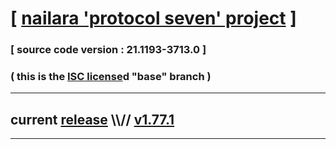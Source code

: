 
# [ [nailara 'protocol seven' project](http://nailara.network/) ]

### [ source code version : 21.1193-3713.0 ]

### ( this is the [ISC license](license)d "base" branch )
---
## current [release](https://github.com/taekiten/nailara/releases) \\\\// [v1.77.1](https://github.com/taekiten/nailara/releases/tag/v1.77.1)
---
